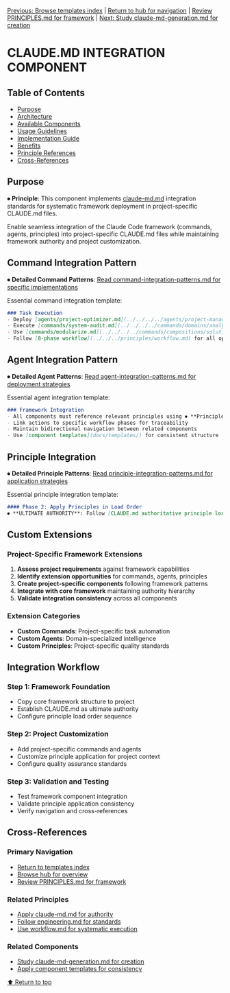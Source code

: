 
[Previous: Browse templates index](../) | [Return to hub for navigation](../../philosophy/index.md) | [Review PRINCIPLES.md for framework](../principles/PRINCIPLES.md) | [Next: Study claude-md-generation.md for creation](claude-md-generation.md)

# CLAUDE.MD INTEGRATION COMPONENT

## Table of Contents
- [Purpose](#purpose)
- [Architecture](#architecture)
- [Available Components](#available-components)
- [Usage Guidelines](#usage-guidelines)
- [Implementation Guide](#implementation-guide)
- [Benefits](#benefits)
- [Principle References](#principle-references)
- [Cross-References](#cross-references)

## Purpose

⏺ **Principle**: This component implements [claude-md.md](../../../principles/claude-md.md) integration standards for systematic framework deployment in project-specific CLAUDE.md files.

Enable seamless integration of the Claude Code framework (commands, agents, principles) into project-specific CLAUDE.md files while maintaining framework authority and project customization.

## Command Integration Pattern

⏺ **Detailed Command Patterns**: [Read command-integration-patterns.md for specific implementations](command-integration-patterns.md)

Essential command integration template:
```markdown
### Task Execution
- Deploy [agents/project-optimizer.md](../../../../agents/project-management/coordination/project-optimizer.md) for complex analysis
- Execute [commands/system-audit.md](../../../../commands/domains/analysis/workflows/system-audit.md) for file examination
- Use [commands/modularize.md](../../../../commands/compositions/solutions/modularize.md) for code refactoring
- Follow [8-phase workflow](../../../principles/workflow.md) for all operations
```

## Agent Integration Pattern

⏺ **Detailed Agent Patterns**: [Read agent-integration-patterns.md for deployment strategies](agent-integration-patterns.md)

Essential agent integration template:
```markdown
### Framework Integration
- All components must reference relevant principles using ⏺ **Principle** markers
- Link actions to specific workflow phases for traceability
- Maintain bidirectional navigation between related components
- Use [component templates](docs/templates/) for consistent structure
```

## Principle Integration

⏺ **Detailed Principle Patterns**: [Read principle-integration-patterns.md for application strategies](principle-integration-patterns.md)

Essential principle integration template:
```markdown
#### Phase 2: Apply Principles in Load Order
⏺ **ULTIMATE AUTHORITY**: Follow [CLAUDE.md authoritative principle load order](../../CLAUDE.md#phase-2-apply-principles-in-load-order) exclusively.
```

## Custom Extensions

### Project-Specific Framework Extensions
1. **Assess project requirements** against framework capabilities
2. **Identify extension opportunities** for commands, agents, principles
3. **Create project-specific components** following framework patterns
4. **Integrate with core framework** maintaining authority hierarchy
5. **Validate integration consistency** across all components

### Extension Categories
- **Custom Commands**: Project-specific task automation
- **Custom Agents**: Domain-specialized intelligence
- **Custom Principles**: Project-specific quality standards

## Integration Workflow

### Step 1: Framework Foundation
- Copy core framework structure to project
- Establish CLAUDE.md as ultimate authority
- Configure principle load order sequence

### Step 2: Project Customization
- Add project-specific commands and agents
- Customize principle application for project context
- Configure quality assurance standards

### Step 3: Validation and Testing
- Test framework component integration
- Validate principle application consistency
- Verify navigation and cross-references

## Cross-References

### Primary Navigation
- [Return to templates index](../)
- [Browse hub for overview](../../philosophy/index.md)
- [Review PRINCIPLES.md for framework](../principles/PRINCIPLES.md)

### Related Principles
- [Apply claude-md.md for authority](../../../principles/claude-md.md)
- [Follow engineering.md for standards](../../../principles/engineering.md)
- [Use workflow.md for systematic execution](../../../principles/workflow.md)

### Related Components
- [Study claude-md-generation.md for creation](claude-md-generation.md)
- [Apply component templates for consistency](../formatting/)

[⬆ Return to top](#claudemd-integration-component)

